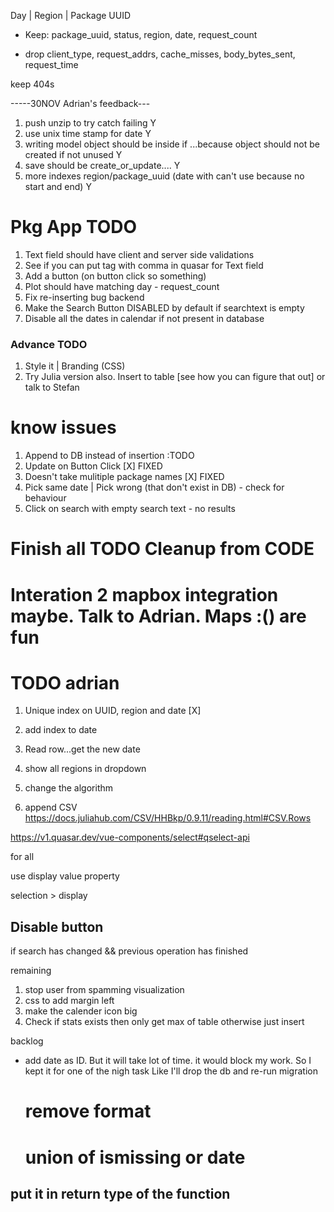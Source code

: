 Day | Region | Package UUID

* Keep: package_uuid, status, region, date, request_count


* drop client_type, request_addrs, cache_misses, body_bytes_sent, request_time

keep 404s


-----30NOV Adrian's feedback---
1) push unzip to try catch failing            Y
2) use unix time stamp for date              Y
3) writing model object should be inside if ...because object should not be created if not unused       Y
4) save should be create_or_update....     Y
5) more indexes region/package_uuid (date with can't use because no start and end) Y


# Pkg App TODO

1) Text field should have client and server side validations
2) See if you can put tag with comma in quasar for Text field
3) Add a button (on button click so something)
4) Plot should have matching day - request_count
5) Fix re-inserting bug backend
6) Make the Search Button DISABLED by default if searchtext is empty
7) Disable all the dates in calendar if not present in database

### Advance TODO

1) Style it | Branding (CSS)
2) Try Julia version also. Insert to table [see how you can figure that out] or talk to Stefan


# know issues

1) Append to DB instead of insertion :TODO
2) Update on Button Click   [X] FIXED
3) Doesn't take mulitiple package names [X] FIXED
4) Pick same date | Pick wrong (that don't exist in DB) - check for behaviour
5) Click on search with empty search text - no results


# Finish all TODO Cleanup from CODE



# Interation 2 mapbox integration maybe. Talk to Adrian. Maps :() are fun


# TODO adrian
1) Unique index on UUID, region and date [X]
2) add index to date


3) Read row...get the new date

4) show all regions in dropdown
5) change the algorithm

6) append CSV 
https://docs.juliahub.com/CSV/HHBkp/0.9.11/reading.html#CSV.Rows

https://v1.quasar.dev/vue-components/select#qselect-api


for all

use display value property 

selection > display 


Disable button
----
if search has changed && previous operation has finished



remaining 
1) stop user from spamming visualization
2) css to add margin left
3) make the calender icon big
4) Check if stats exists then only get max of table otherwise just insert

backlog
- add date as ID. But it will take lot of time. it would block my work. So I kept it for one of the nigh task
  Like I'll drop the db and re-run migration


  # remove format 
  # union of ismissing or date
## put it in return type of the function 